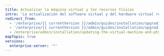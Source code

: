 ```yaml
---
title: Actualizar la máquina virtual y los recursos físicos
intro: 'La actualización del software virtual y del hardware virtual requiere algo de tiempo de inactividad para tu instancia, por ello asegúrate de planear tu actualización de antemano.'
redirect_from:
  - '/enterprise/{{ currentVersion }}/admin/guides/installation/upgrading-the-vm/'
  - '/enterprise/{{ currentVersion }}/admin/guides/installation/upgrading-physical-resources/'
  - /enterprise/admin/installation/updating-the-virtual-machine-and-physical-resources
mapTopic: true
versions:
  enterprise-server: '*'
---
```


